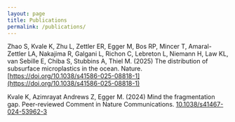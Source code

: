 ```yaml
---
layout: page
title: Publications
permalink: /publications/
---
```


Zhao S, Kvale K, Zhu L, Zettler ER, Egger M, Bos RP, Mincer T, Amaral-Zettler LA, Nakajima R, Galgani L, Richon C, Lebreton L, Niemann H, Law KL, van Sebille E, Chiba S, Stubbins A, Thiel M. (2025) The distribution of subsurface microplastics in the ocean. Nature. [https://doi.org/10.1038/s41586-025-08818-1](https://doi.org/10.1038/s41586-025-08818-1)

Kvale K, Azimrayat Andrews Z, Egger M. (2024) Mind the fragmentation gap. Peer-reviewed Comment in Nature Communications. [10.1038/s41467-024-53962-3](https://www.nature.com/articles/s41467-024-53962-3)  



